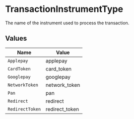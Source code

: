 # TransactionInstrumentType

The name of the instrument used to process the transaction.



## Values

| Name            | Value           |
| --------------- | --------------- |
| `Applepay`      | applepay        |
| `CardToken`     | card_token      |
| `Googlepay`     | googlepay       |
| `NetworkToken`  | network_token   |
| `Pan`           | pan             |
| `Redirect`      | redirect        |
| `RedirectToken` | redirect_token  |